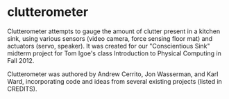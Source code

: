 clutterometer
=============
Clutterometer attempts to gauge the amount of clutter present in a kitchen 
sink, using various sensors (video camera, force sensing floor mat) and 
actuators (servo, speaker).  It was created for our "Conscientious Sink" 
midterm project for Tom Igoe's class Introduction to Physical Computing in 
Fall 2012. 

Clutterometer was authored by Andrew Cerrito, Jon Wasserman, and Karl Ward, 
incorporating code and ideas from several existing projects (listed in 
CREDITS). 

